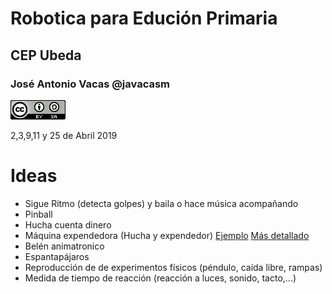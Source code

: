 # Robotica para Edución Primaria

## CEP Ubeda

### José Antonio Vacas @javacasm

![CCbySA](./images/CCbySQ_88x31.png)

2,3,9,11 y 25 de Abril 2019


# Ideas

* Sigue Ritmo (detecta golpes) y baila o hace música acompañando
* Pinball
* Hucha cuenta dinero
* Máquina expendedora (Hucha y expendedor) [Ejemplo](http://www.htxt.co.za/2017/01/17/make-a-diy-arduino-vending-machine-to-stop-yourself-from-snacking/) [Más detallado](https://www.youtube.com/watch?v=cQEomlhuyR8&t=166)
* Belén animatronico
* Espantapájaros
* Reproducción de de experimentos físicos (péndulo, caída libre, rampas)
* Medida de tiempo de reacción (reacción a luces, sonido, tacto,...)
